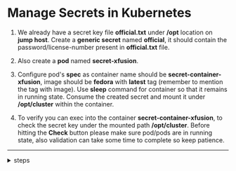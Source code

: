 # Manage Secrets in Kubernetes

1. We already have a secret key file **official.txt** under **/opt** location on **jump host**. Create a **generic secret** named **official**, it should contain the password/license-number present in **official.txt** file.

2. Also create a **pod** named **secret-xfusion**.

3. Configure pod's **spec** as container name should be **secret-container-xfusion**, image should be **fedora** with **latest** tag (remember to mention the tag with image). Use **sleep** command for container so that it remains in running state. Consume the created secret and mount it under **/opt/cluster** within the container.

4. To verify you can exec into the container **secret-container-xfusion**, to check the secret key under the mounted path **/opt/cluster**. Before hitting the **Check** button please make sure pod/pods are in running state, also validation can take some time to complete so keep patience.
---

<details>
<summary>steps</summary>

  #### cat /opt/official.txt 
    5ecur3

  #### kubectl create secret generic official --from-file=/opt/official.txt
    secret/official created

  #### create a pod template
  ```bash
  kubectl run secret-xfusion --image fedora:latest --dry-run=client -oyaml  > pod.yaml
  ```
  ```yaml
  apiVersion: v1
  kind: Pod
  metadata:
    creationTimestamp: null
    labels:
      run: secret-xfusion
    name: secret-xfusion
  spec:
    volumes:
    - name: sec-vol
      secret:
        secretName: official
    containers:
    - image: fedora:latest
      name: secret-container-xfusion
      command: ["/bin/bash", "-c", "sleep infinity"]
      resources: {}
      volumeMounts:
      - name: sec-vol
        mountPath: "/opt/cluster"
    dnsPolicy: ClusterFirst
    restartPolicy: Always
  ```

  #### kubectl apply -f pod.yaml 
    pod/secret-xfusion created

  #### kubectl get po
    NAME             READY   STATUS    RESTARTS   AGE
    secret-xfusion   1/1     Running   0          19s

  #### verify 
  ```bash
  kubectl exec secret-xfusion -- ls /opt/cluster
  # official.txt

  kubectl exec secret-xfusion -- cat /opt/cluster/official.txt
  # 5ecur3
  ```
</details>